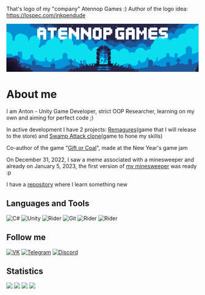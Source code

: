 That's logo of my "company" Atennop Games :) Author of the logo idea: https://lospec.com/inkpendude

[![Header](https://github.com/Atennop1/Atennop1/blob/main/assets/logo.png)]()

# **About me**
I am Anton - Unity Game Developer, strict OOP Researcher, learning on my own and aiming for perfect code ;)

In active development I have 2 projects: [Remagures](https://github.com/Atennop1/Remagures)(game that I will release to the store) and [Swamp Attack clone](https://github.com/Atennop1/Swamp-Attack)(game to hone my skills)

Co-author of the game "[Gift or Coal](https://github.com/Funny-Monkeys/Gift-or-Coal)", made at the New Year's game jam

On December 31, 2022, I saw a meme associated with a minesweeper and already on January 5, 2023, the first version of [my minesweeper](https://github.com/Atennop1/Minesweeper) was ready :p

I have a [repository](https://github.com/Atennop1/Learning-Stuff) where I learn something new

## **Languages and Tools**
![C#](https://img.shields.io/badge/-C%23-090900?style=for-the-badge&logo=csharp&logoColor=8333FF)
![Unity](https://img.shields.io/badge/-Unity-090900?style=for-the-badge&logo=unity)
![Rider](https://img.shields.io/badge/Rider-000000.svg?style=for-the-badge&logo=Rider&logoColor=crimson&color=black)
![Git](https://img.shields.io/badge/Git-000000.svg?style=for-the-badge&logo=Git&logoColor=red&color=black)
![Rider](https://img.shields.io/badge/GitHub-000000.svg?style=for-the-badge&logo=GitHub&logoColor=white&color=black)
![Rider](https://img.shields.io/badge/Trello-000000.svg?style=for-the-badge&logo=Trello&logoColor=blue&color=black)

## **Follow me**
[![VK](https://img.shields.io/badge/-Vkontakte-090900?style=for-the-badge&logo=vk&logoColor=blue)](https://vk.com/steven_diamond)
[![Telegram](https://img.shields.io/badge/Telegram-000000.svg?style=for-the-badge&logo=Telegram&color=black)](https://web.telegram.org/k/#@billy_fresko)
[![Discord](https://img.shields.io/badge/Discord-000000.svg?style=for-the-badge&logo=Discord&color=black)](https://discordapp.com/users/837023021487226910/)

## **Statistics**

<img src="https://streak-stats.demolab.com/?user=Atennop1&theme=tokyonight" width="50%">

<img src="https://github-readme-stats.vercel.app/api?username=Atennop1&count_private=true&show_icons=true&theme=tokyonight" width="50%">

<img src="https://github-readme-stats.vercel.app/api/top-langs/?username=Atennop1&layout=compact&theme=tokyonight" width="50%">

<img src="https://github-readme-stats.vercel.app/api/wakatime?username=atennop&layout=compact&theme=tokyonight" width="50%">
